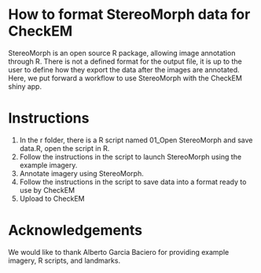 # How to format StereoMorph data for CheckEM

StereoMorph is an open source R package, allowing image annotation through R.
There is not a defined format for the output file, it is up to the user to define how they export the data after the images are annotated. 
Here, we put forward a workflow to use StereoMorph with the CheckEM shiny app.

# Instructions
1. In the r folder, there is a R script named 01_Open StereoMorph and save data.R, open the script in R.
2. Follow the instructions in the script to launch StereoMorph using the example imagery.
3. Annotate imagery using StereoMorph.
4. Follow the instructions in the script to save data into a format ready to use by CheckEM
5. Upload to CheckEM

# Acknowledgements
We would like to thank Alberto Garcia Baciero for providing example imagery, R scripts, and landmarks.
